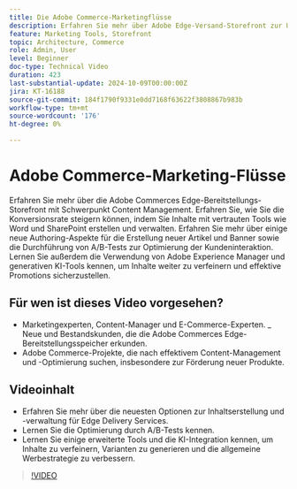 ```yaml
---
title: Die Adobe Commerce-Marketingflüsse
description: Erfahren Sie mehr über Adobe Edge-Versand-Storefront zur Unterstützung des Marketing-Flusses.
feature: Marketing Tools, Storefront
topic: Architecture, Commerce
role: Admin, User
level: Beginner
doc-type: Technical Video
duration: 423
last-substantial-update: 2024-10-09T00:00:00Z
jira: KT-16188
source-git-commit: 184f1790f9331e0dd7168f63622f3808867b983b
workflow-type: tm+mt
source-wordcount: '176'
ht-degree: 0%

---
```



# Adobe Commerce-Marketing-Flüsse

Erfahren Sie mehr über die Adobe Commerces Edge-Bereitstellungs-Storefront mit Schwerpunkt Content Management. Erfahren Sie, wie Sie die Konversionsrate steigern können, indem Sie Inhalte mit vertrauten Tools wie Word und SharePoint erstellen und verwalten. Erfahren Sie mehr über einige neue Authoring-Aspekte für die Erstellung neuer Artikel und Banner sowie die Durchführung von A/B-Tests zur Optimierung der Kundeninteraktion. &#x200B; Lernen Sie außerdem die Verwendung von Adobe Experience Manager und generativen KI-Tools kennen, um Inhalte weiter zu verfeinern und effektive Promotions sicherzustellen. &#x200B;

## Für wen ist dieses Video vorgesehen?

- Marketingexperten, Content-Manager und E-Commerce-Experten.
_ Neue und Bestandskunden, die die Adobe Commerces Edge-Bereitstellungsspeicher erkunden.
- Adobe Commerce-Projekte, die nach effektivem Content-Management und -Optimierung suchen, insbesondere zur Förderung neuer Produkte.

## Videoinhalt

- Erfahren Sie mehr über die neuesten Optionen zur Inhaltserstellung und -verwaltung für Edge Delivery Services. &#x200B;
- Lernen Sie die Optimierung durch A/B-Tests kennen.
- Lernen Sie einige erweiterte Tools und die KI-Integration kennen, um Inhalte zu verfeinern, Varianten zu generieren und die allgemeine Werbestrategie zu verbessern. &#x200B;

>[!VIDEO](https://video.tv.adobe.com/v/3433527?learn=on)
